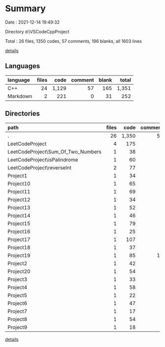 # Summary

Date : 2021-12-14 19:49:32

Directory d:\VSCodeCppProject

Total : 26 files,  1350 codes, 57 comments, 196 blanks, all 1603 lines

[details](details.md)

## Languages
| language | files | code | comment | blank | total |
| :--- | ---: | ---: | ---: | ---: | ---: |
| C++ | 24 | 1,129 | 57 | 165 | 1,351 |
| Markdown | 2 | 221 | 0 | 31 | 252 |

## Directories
| path | files | code | comment | blank | total |
| :--- | ---: | ---: | ---: | ---: | ---: |
| . | 26 | 1,350 | 57 | 196 | 1,603 |
| LeetCodeProject | 4 | 175 | 0 | 39 | 214 |
| LeetCodeProject\Sum_Of_Two_Numbers | 1 | 38 | 0 | 2 | 40 |
| LeetCodeProject\isPalindrome | 1 | 60 | 0 | 4 | 64 |
| LeetCodeProject\reverseInt | 2 | 77 | 0 | 33 | 110 |
| Project1 | 1 | 34 | 0 | 6 | 40 |
| Project10 | 1 | 65 | 2 | 12 | 79 |
| Project11 | 1 | 69 | 3 | 9 | 81 |
| Project12 | 1 | 34 | 2 | 8 | 44 |
| Project13 | 1 | 52 | 5 | 5 | 62 |
| Project14 | 1 | 46 | 3 | 8 | 57 |
| Project15 | 1 | 79 | 3 | 11 | 93 |
| Project16 | 1 | 25 | 4 | 4 | 33 |
| Project17 | 1 | 107 | 2 | 22 | 131 |
| Project18 | 1 | 37 | 2 | 7 | 46 |
| Project19 | 1 | 85 | 11 | 1 | 97 |
| Project2 | 1 | 42 | 0 | 10 | 52 |
| Project20 | 1 | 54 | 3 | 10 | 67 |
| Project3 | 1 | 33 | 2 | 6 | 41 |
| Project4 | 1 | 58 | 2 | 11 | 71 |
| Project5 | 1 | 22 | 0 | 5 | 27 |
| Project6 | 1 | 47 | 9 | 7 | 63 |
| Project7 | 1 | 17 | 1 | 1 | 19 |
| Project8 | 1 | 54 | 3 | 8 | 65 |
| Project9 | 1 | 18 | 0 | 1 | 19 |

[details](details.md)